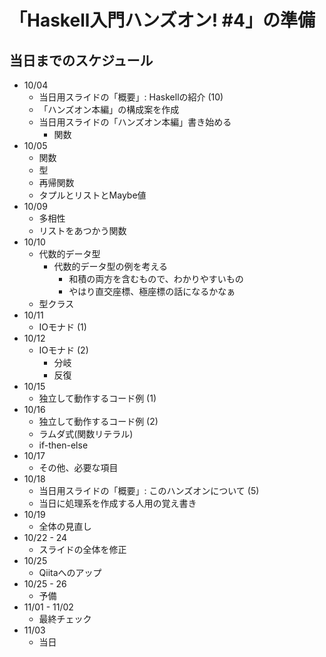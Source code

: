 「Haskell入門ハンズオン! #4」の準備
===================================

当日までのスケジュール
----------------------

* 10/04
	+ 当日用スライドの「概要」: Haskellの紹介 (10)
	+ 「ハンズオン本編」の構成案を作成
	+ 当日用スライドの「ハンズオン本編」書き始める
		- 関数
* 10/05
	+ 関数
	+ 型
	+ 再帰関数
	+ タプルとリストとMaybe値
* 10/09
	+ 多相性
	+ リストをあつかう関数
* 10/10
	+ 代数的データ型
		- 代数的データ型の例を考える
			* 和積の両方を含むもので、わかりやすいもの
			* やはり直交座標、極座標の話になるかなぁ
	+ 型クラス
* 10/11
	+ IOモナド (1)
* 10/12
	+ IOモナド (2)
		- 分岐
		- 反復
* 10/15
	+ 独立して動作するコード例 (1)
* 10/16
	+ 独立して動作するコード例 (2)
	+ ラムダ式(関数リテラル)
	+ if-then-else
* 10/17
	+ その他、必要な項目
* 10/18
	+ 当日用スライドの「概要」: このハンズオンについて (5)
	+ 当日に処理系を作成する人用の覚え書き
* 10/19
	+ 全体の見直し
* 10/22 - 24
	+ スライドの全体を修正
* 10/25
	+ Qiitaへのアップ
* 10/25 - 26
	+ 予備
* 11/01 - 11/02
	+ 最終チェック
* 11/03
	+ 当日

